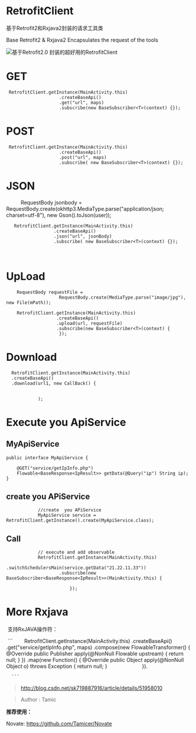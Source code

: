 # RetrofitClient
基于Retrofit2和Rxjava2封装的请求工具类 

Base Retrofit2 & Rxjava2 Encapsulates the request of the tools

![基于Retrofit2.0 封装的超好用的RetrofitClient](http://upload-images.jianshu.io/upload_images/2022038-71bdab0afae24005.png?imageMogr2/auto-orient/strip%7CimageView2/2/w/1240)




# GET

     RetrofitClient.getInstance(MainActivity.this)
                        .createBaseApi()
                        .get("url", maps)
                        .subscribe(new BaseSubscriber<T>(context) {});


# POST

     RetrofitClient.getInstance(MainActivity.this)
                        .createBaseApi()
                        .post("url", maps)
                        .subscribe( new BaseSubscriber<T>(context) {});
# JSON

     
       RequestBody jsonbody = 
                   RequestBody.create(okhttp3.MediaType.parse("application/json; charset=utf-8"), new Gson().toJson(user));
    
       RetrofitClient.getInstance(MainActivity.this)
                      .createBaseApi()
                      .json("url", jsonBody)
                      .subscribe( new BaseSubscriber<T>(context) {});
                     
                
# UpLoad

        RequestBody requestFile =
                        RequestBody.create(MediaType.parse("image/jpg"), new File(mPath));
            
        RetrofitClient.getInstance(MainActivity.this)
                       .createBaseApi()
                       .upload(url, requestFile)
                       .subscribe(new BaseSubscriber<T>(context) {
                        });
                
                
# Download   

      RetrofitClient.getInstance(MainActivity.this)
      .createBaseApi()
      .download(url1, new CallBack() {

                          
                );

# Execute you ApiService    

##  MyApiService

```
public interface MyApiService {
  
    @GET("service/getIpInfo.php")
    Flowable<BaseResponse<IpResult>> getData(@Query("ip") String ip);
}
```
    
    
## create  you APiService
                
                //create  you APiService
                MyApiService service = RetrofitClient.getInstance().create(MyApiService.class);

## Call

                // execute and add observable
                RetrofitClient.getInstance(MainActivity.this)
                        .switchSchedulersMain(service.getData("21.22.11.33"))
                        .subscribe(new BaseSubscriber<BaseResponse<IpResult>>(MainActivity.this) {

                            });
        
 
 
 
 
 
 # More Rxjava
 
  支持RxJAVA操作符：
  
  
  ```
        RetrofitClient.getInstance(MainActivity.this)
                        .createBaseApi()
                        .get("service/getIpInfo.php", maps)
                        .compose(new FlowableTransformer() {
                            @Override
                            public Publisher apply(@NonNull Flowable upstream) {
                                return null;
                            }
                        })
                        .map(new Function() {
                            @Override
                            public Object apply(@NonNull Object o) throws Exception {
                                return null;
                            }
                        }).
                                        
      ```                  
 
 >http://blog.csdn.net/sk719887916/article/details/51958010
 
 >Author : Tamic
 
 **推荐使用：**
 
   Novate: https://github.com/Tamicer/Novate
